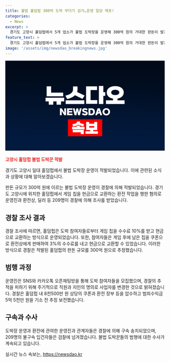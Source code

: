 ```yaml
---
title: 불법 홀덤펍 300억 도박 무더기 검거…운영 일당 체포!
categories:
  - News
excerpt: >
  경기도 고양시 홀덤펍에서 5개 업소가 불법 도박장을 운영해 300억 원의 거대한 판돈이 발견됐습니다. 경찰은 업주인 50대 A씨 등 2명을 구속 송치하고, 209명을 검찰에 넘겼습니다. A씨 등은 돈을 받고 게임 칩을 환전해주는 방식으로 불법 도박장을 운영했으며, SNS와 오픈채팅방을 통해 도박 참여자를 모집했습니다. 경찰은 거액의 판돈과 범죄수익금을 추징 보전했습니다.
feature_text: >
  경기도 고양시 홀덤펍에서 5개 업소가 불법 도박장을 운영해 300억 원의 거대한 판돈이 발견됐습니다. 경찰은 업주인 50대 A씨 등 2명을 구속 송치하고, 209명을 검찰에 넘겼습니다. A씨 등은 돈을 받고 게임 칩을 환전해주는 방식으로 불법 도박장을 운영했으며, SNS와 오픈채팅방을 통해 도박 참여자를 모집했습니다. 경찰은 거액의 판돈과 범죄수익금을 추징 보전했습니다.
image: '/assets/img/newsdao_breakingnews.jpg'
---
```


<p><img src="/assets/img/newsdao_breakingnews.jpg" alt="pcversion 속보" /></p>

<p><b><span style="color: #ee2323;">고양시 홀덤펍 불법 도박꾼 적발</span></b></p>

<p>경기도 고양시 일대 홀덤펍에서 불법 도박장 운영이 적발되었습니다. 이에 관련된 소식과 상황에 대해 알아보겠습니다.</p>

<p data-ke-size="size16">판돈 규모가 300억 원에 이르는 불법 도박장 운영이 경찰에 의해 적발되었습니다. 경기도 고양시에 위치한 홀덤펍에서 게임 칩을 현금으로 교환하는 환전 작업을 행한 혐의로 운영진과 환전상, 딜러 등 209명이 경찰에 의해 조사를 받았습니다.</p>

<h2 data-ke-size="size26">경찰 조사 결과</h2>

<p data-ke-size="size16">경찰 조사에 따르면, 홀덤펍은 도박 참여자들로부터 게임 칩을 수수료 10%를 받고 현금으로 교환하는 방식으로 운영되었습니다. 또한, 참여자들은 게임 후에 남은 칩을 쿠폰으로 환전상에게 판매하여 3%의 수수료를 내고 현금으로 교환할 수 있었습니다. 이러한 방식으로 경찰은 적발된 홀덤펍의 판돈 규모를 300억 원으로 추정했습니다.</p>

<h2 data-ke-size="size26">범행 과정</h2>

<p data-ke-size="size16">운영진은 SNS와 카카오톡 오픈채팅방을 통해 도박 참여자들을 모집했으며, 경찰의 추적을 피하기 위해 주기적으로 직원과 지인의 명의로 사업자를 변경한 것으로 밝혀졌습니다. 경찰은 홀덤펍 내 8천500만 원 상당의 쿠폰과 환전 장부 등을 압수하고 범죄수익금 5억 5천만 원을 기소 전 추징 보전했습니다.</p>

<h2 data-ke-size="size26">구속과 수사</h2>

<p data-ke-size="size16">도박장 운영과 환전에 관여한 운영진과 관계자들은 경찰에 의해 구속 송치되었으며, 209명의 불구속 입건자들은 검찰에 넘겨졌습니다. 불법 도박꾼들의 범행에 대한 수사가 계속되고 있습니다.</p>
실시간 뉴스 속보는, <a href="https://newsdao.kr" rel="dofollow">https://newsdao.kr</a>


